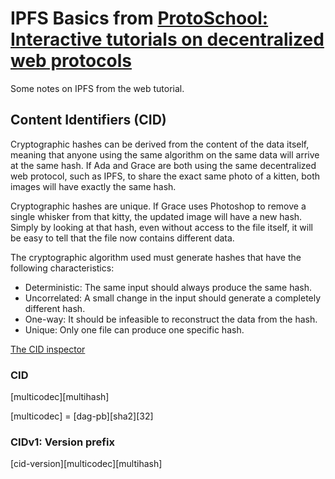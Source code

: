 # IPFS Basics from [ProtoSchool: Interactive tutorials on decentralized web protocols](https://proto.school/)

Some notes on IPFS from the web tutorial.

## Content Identifiers (CID)

Cryptographic hashes can be derived from the content of the data itself, meaning that anyone using the same algorithm on the same data will arrive at the same hash. If Ada and Grace are both using the same decentralized web protocol, such as IPFS, to share the exact same photo of a kitten, both images will have exactly the same hash.

Cryptographic hashes are unique. If Grace uses Photoshop to remove a single whisker from that kitty, the updated image will have a new hash. Simply by looking at that hash, even without access to the file itself, it will be easy to tell that the file now contains different data.

The cryptographic algorithm used must generate hashes that have the following characteristics:

- Deterministic: The same input should always produce the same hash.
- Uncorrelated: A small change in the input should generate a completely different hash.
- One-way: It should be infeasible to reconstruct the data from the hash.
- Unique: Only one file can produce one specific hash.

[The CID inspector](https://cid.ipfs.io/)
### CID

[multicodec][multihash]

[multicodec] = [dag-pb][sha2][32]

### CIDv1: Version prefix

[cid-version][multicodec][multihash]


